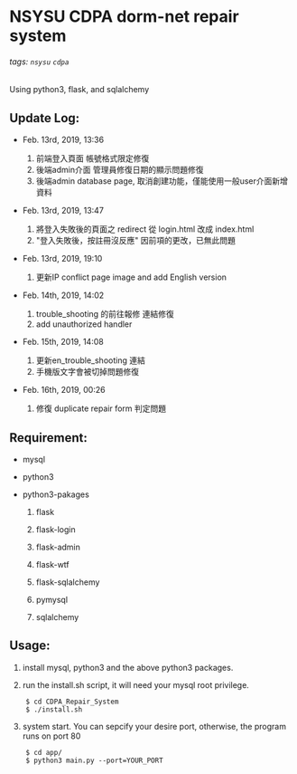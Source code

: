 NSYSU CDPA dorm-net repair system
===
###### tags: `nsysu` `cdpa`

Using python3, flask, and sqlalchemy


## Update Log:

- Feb. 13rd, 2019, 13:36
	1. 前端登入頁面 帳號格式限定修復
	2. 後端admin介面 管理員修復日期的顯示問題修復
	3. 後端admin database page, 取消創建功能，僅能使用一般user介面新增資料



- Feb. 13rd, 2019, 13:47
	1. 將登入失敗後的頁面之 redirect 從 login.html 改成 index.html
	2. "登入失敗後，按註冊沒反應" 因前項的更改，已無此問題



- Feb. 13rd, 2019, 19:10
	1. 更新IP conflict page image and add English version



- Feb. 14th, 2019, 14:02
	1. trouble_shooting 的前往報修 連結修復
	2. add unauthorized handler



- Feb. 15th, 2019, 14:08
	1. 更新en_trouble_shooting 連結
	2. 手機版文字會被切掉問題修復




- Feb. 16th, 2019, 00:26
	1. 修復 duplicate repair form 判定問題


## Requirement:

- mysql

- python3

- python3-pakages

	1. flask

	2. flask-login

	3. flask-admin

	4. flask-wtf

	5. flask-sqlalchemy

	6. pymysql

	7. sqlalchemy





## Usage:


1. install mysql, python3 and the above python3 packages.





2. run the install.sh script, it will need your mysql root privilege.

```
    $ cd CDPA_Repair_System
	$ ./install.sh
```



3. system start. You can sepcify your desire port, otherwise, the program runs on port 80

```
	$ cd app/
	$ python3 main.py --port=YOUR_PORT
```

